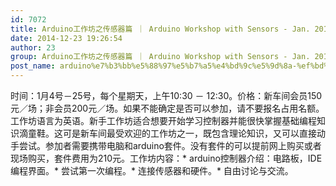 ```yaml
---
id: 7072
title: Arduino工作坊之传感器篇 ｜ Arduino Workshop with Sensors - Jan. 2015
date: 2014-12-23 19:26:54
author: 23
group: Arduino工作坊之传感器篇 ｜ Arduino Workshop with Sensors - Jan. 2015
post_name: arduino%e7%b3%bb%e5%88%97%e5%b7%a5%e4%bd%9c%e5%9d%8a-%ef%bd%9c-serial-arduino-workshop-jan-2015
---
```


时间：1月4号－25号，每个星期天，上午10:30 － 12:30。价格：新车间会员150元／场；非会员200元／场。如果不能确定是否可以参加，请不要报名占用名额。工作坊语言为英语。新手工作坊适合想要开始学习控制器并能很快掌握基础编程知识滴童鞋。这可是新车间最受欢迎的工作坊之一，既包含理论知识，又可以直接动手尝试。参加者需要携带电脑和arduino套件。没有套件的可以提前网上购买或者现场购买，套件费用为210元。工作坊内容：* arduino控制器介绍：电路板，IDE编程界面。* 尝试第一次编程。* 连接传感器和硬件。* 自由讨论与交流。